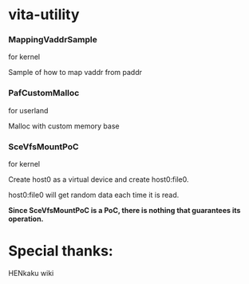 # vita-utility

### MappingVaddrSample

for kernel

Sample of how to map vaddr from paddr

### PafCustomMalloc

for userland

Malloc with custom memory base

### SceVfsMountPoC

for kernel

Create host0 as a virtual device and create host0:file0.

host0:file0 will get random data each time it is read.

__Since SceVfsMountPoC is a PoC, there is nothing that guarantees its operation.__

# Special thanks:

HENkaku wiki
